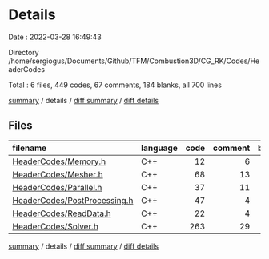 # Details

Date : 2022-03-28 16:49:43

Directory /home/sergiogus/Documents/Github/TFM/Combustion3D/CG_RK/Codes/HeaderCodes

Total : 6 files,  449 codes, 67 comments, 184 blanks, all 700 lines

[summary](results.md) / details / [diff summary](diff.md) / [diff details](diff-details.md)

## Files
| filename | language | code | comment | blank | total |
| :--- | :--- | ---: | ---: | ---: | ---: |
| [HeaderCodes/Memory.h](/HeaderCodes/Memory.h) | C++ | 12 | 6 | 8 | 26 |
| [HeaderCodes/Mesher.h](/HeaderCodes/Mesher.h) | C++ | 68 | 13 | 28 | 109 |
| [HeaderCodes/Parallel.h](/HeaderCodes/Parallel.h) | C++ | 37 | 11 | 17 | 65 |
| [HeaderCodes/PostProcessing.h](/HeaderCodes/PostProcessing.h) | C++ | 47 | 4 | 19 | 70 |
| [HeaderCodes/ReadData.h](/HeaderCodes/ReadData.h) | C++ | 22 | 4 | 12 | 38 |
| [HeaderCodes/Solver.h](/HeaderCodes/Solver.h) | C++ | 263 | 29 | 100 | 392 |

[summary](results.md) / details / [diff summary](diff.md) / [diff details](diff-details.md)